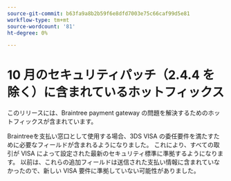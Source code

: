 ```yaml
---
source-git-commit: b63fa9a8b2b59f6e8dfd7003e75c66caf99d5e81
workflow-type: tm+mt
source-wordcount: '81'
ht-degree: 0%

---
```

# 10 月のセキュリティパッチ（2.4.4 を除く）に含まれているホットフィックス

このリリースには、Braintree payment gateway の問題を解決するためのホットフィックスが含まれています。

Braintreeを支払い窓口として使用する場合、3DS VISA の委任要件を満たすために必要なフィールドが含まれるようになりました。 これにより、すべての取引が VISA によって設定された最新のセキュリティ標準に準拠するようになります。 以前は、これらの追加フィールドは送信された支払い情報に含まれていなかったので、新しい VISA 要件に準拠していない可能性がありました。

<!--
BUNDLE-3360
-->